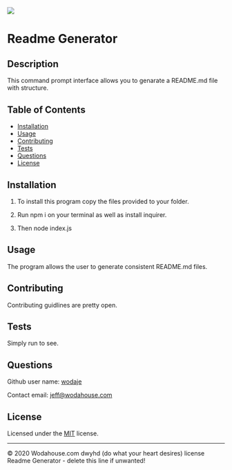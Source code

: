  
![](https://img.shields.io/apm/l/vim-mode)
---
# Readme Generator

## Description 
This command prompt interface allows you to genarate a README.md file with structure.

## Table of Contents

* [Installation](#Installation)
* [Usage](#Usage)
* [Contributing](#Contributing)
* [Tests](#Tests)
* [Questions](#Questions)
* [License](#License)



## Installation

1. 	To install this program copy the files provided to your folder.

2.	Run npm i on your terminal as well as install inquirer.

3.	Then node index.js


## Usage 

The program allows the user to generate consistent README.md files.

## Contributing

Contributing guidlines are pretty open.

## Tests

Simply run to see.


## Questions

Github user name: [wodaje](https://github.com/wodaje)

Contact email: [jeff@wodahouse.com](mailto:jeff@wodahouse.com)

## License

Licensed under the [MIT](MIT%20License.txt) license.

---

© 2020 Wodahouse.com dwyhd (do what your heart desires) license Readme Generator - delete this line if unwanted!
